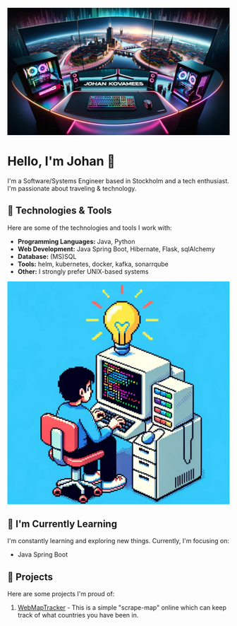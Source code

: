 ![header_img](./header.png)

# Hello, I'm Johan 👋

I'm a Software/Systems Engineer based in Stockholm and a tech enthusiast. I'm passionate about traveling & technology.
## 🔧 Technologies & Tools

Here are some of the technologies and tools I work with:

- **Programming Languages:** Java, Python
- **Web Development:** Java Spring Boot, Hibernate, Flask, sqlAlchemy
- **Database:** (MS)SQL
- **Tools:** helm, kubernetes, docker, kafka, sonarrqube
- **Other:** I strongly prefer UNIX-based systems

![prog_img](./prog.png)

## 🌱 I'm Currently Learning

I'm constantly learning and exploring new things. Currently, I'm focusing on:

- Java Spring Boot

## 💼 Projects

Here are some projects I'm proud of:

1. [WebMapTracker](https://github.com/JohanKovamees/WebMapTracker) - This is a simple "scrape-map" online which can keep track of what countries you have been in.
   <!-- 
3. [Project 2](Link to Project 2) - Brief description.
4. [Project 3](Link to Project 3) - Brief description.


You can find more of my work on my [personal website](Your Website Link) or on [LinkedIn](Your LinkedIn Profile Link).

## 📫 Contact Me

Feel free to reach out to me through:

- Email: [Your Email Address]
- LinkedIn: [Your LinkedIn Profile Link]
- Twitter: [Your Twitter Profile Link]
- Personal Website: [Your Website Link]

Let's connect and collaborate! 😄

-->
